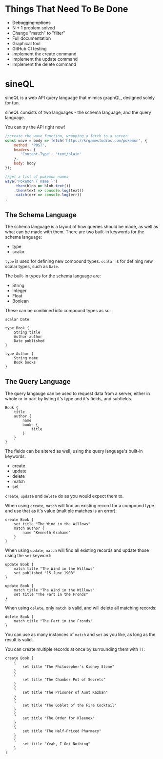 # Things That Need To Be Done

* ~~Debugging options~~
* N + 1 problem solved
* Change "match" to "filter"
* Full documentation
* Graphical tool
* GitHub CI testing
* Implement the create command
* Implement the update command
* Implement the delete command

# sineQL

sineQL is a web API query language that mimics graphQL, designed solely for fun.

sineQL consists of two languages - the schema language, and the query language.

You can try the API right now!

```js
//create the wave function, wrapping a fetch to a server
const wave = body => fetch('https://krgamestudios.com/pokemon', {
    method: 'POST',
    headers: {
       'Content-Type': 'text/plain'
    },
    body: body
});

//get a list of pokemon names
wave('Pokemon { name }')
    .then(blob => blob.text())
    .then(text => console.log(text))
    .catch(err => console.log(err))
;
```

## The Schema Language

The schema language is a layout of how queries should be made, as well as what can be made with them. There are two built-in keywords for the schema language:

* type
* scalar

`type` is used for defining new compound types. `scalar` is for defining new scalar types, such as `Date`.

The built-in types for the schema language are:

* String
* Integer
* Float
* Boolean

These can be combined into compound types as so:

```
scalar Date

type Book {
	String title
	Author author
	Date published
}

type Author {
	String name
	Book books
}
```

## The Query Language

The query langauge can be used to request data from a server, either in whole or in part by listing it's type and it's fields, and subfields.

```
Book {
	title
	author {
		name
		books {
			title
		}
	}
}
```

The fields can be altered as well, using the query language's built-in keywords:

* create
* update
* delete
* match
* set

`create`, `update` and `delete` do as you would expect them to.

When using `create`, `match` will find an existing record for a compound type and use that as it's value (multiple matches is an error):

```
create Book {
    set title "The Wind in the Willows"
    match author {
        name "Kenneth Grahame"
    }
}
```

When using `update`, `match` will find all existing records and update those using the `set` keyword:

```
update Book {
    match title "The Wind in the Willows"
    set published "15 June 1908"
}
```

```
update Book {
    match title "The Wind in the Willows"
    set title "The Fart in the Fronds"
}
```

When using `delete`, only `match` is valid, and will delete all matching records:

```
delete Book {
    match title "The Fart in the Fronds"
}
```

You can use as many instances of `match` and `set` as you like, as long as the result is valid.

You can create multiple records at once by surrounding them with `[]`:

```
create Book [
	{
		set title "The Philosepher's Kidney Stone"
	}
	{
		set title "The Chamber Pot of Secrets"
	}
	{
		set title "The Prisoner of Aunt Kazban"
	}
	{
		set title "The Goblet of the Fire Cocktail"
	}
	{
		set title "The Order for Kleenex"
	}
	{
		set title "The Half-Priced Pharmacy"
	}
	{
		set title "Yeah, I Got Nothing"
	}
]
```